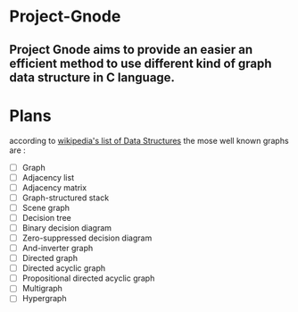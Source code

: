# Project-Gnode
Project Gnode aims to provide an easier an efficient method to use different kind of graph data structure in C language.
---
# Plans
according to [wikipedia's list of Data Structures](https://en.wikipedia.org/wiki/List_of_data_structures) the mose well known graphs are :
- [ ] Graph
- [ ] Adjacency list
- [ ] Adjacency matrix
- [ ] Graph-structured stack
- [ ] Scene graph
- [ ] Decision tree
- [ ] Binary decision diagram
- [ ] Zero-suppressed decision diagram
- [ ] And-inverter graph
- [ ] Directed graph
- [ ] Directed acyclic graph
- [ ] Propositional directed acyclic graph
- [ ] Multigraph
- [ ] Hypergraph
